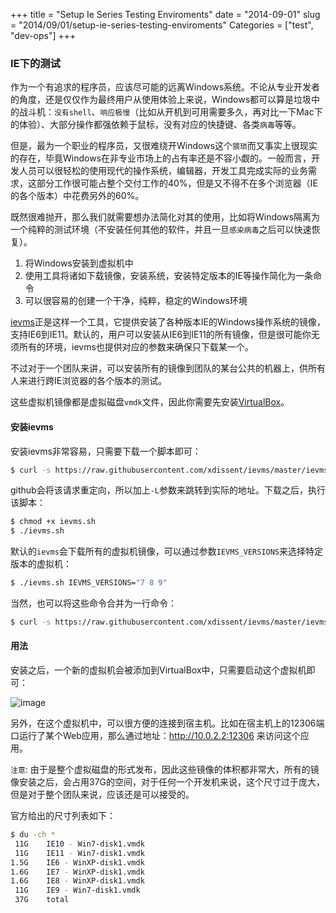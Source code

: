 +++
title = "Setup Ie Series Testing Enviroments"
date = "2014-09-01"
slug = "2014/09/01/setup-ie-series-testing-enviroments"
Categories = ["test", "dev-ops"]
+++
### IE下的测试

作为一个有追求的程序员，应该尽可能的远离Windows系统。不论从专业开发者的角度，还是仅仅作为最终用户从使用体验上来说，Windows都可以算是垃圾中的战斗机：`没有shell`、`响应极慢`（比如从开机到可用需要多久，再对比一下Mac下的体验）、大部分操作都强依赖于鼠标，没有对应的快捷键、各类`病毒`等等。

但是，最为一个职业的程序员，又很难绕开Windows这个`猥琐`而又事实上很现实的存在，毕竟Windows在非专业市场上的占有率还是不容小觑的。一般而言，开发人员可以很轻松的使用现代的操作系统，编辑器，开发工具完成实际的业务需求，这部分工作很可能占整个交付工作的40%，但是又不得不在多个浏览器（IE的各个版本）中花费另外的60%。

既然很难抛开，那么我们就需要想办法简化对其的使用，比如将Windows隔离为一个纯粹的测试环境（不安装任何其他的软件，并且一旦`感染病毒`之后可以快速恢复）。

1.	将Windows安装到虚拟机中
2.	使用工具将诸如下载镜像，安装系统，安装特定版本的IE等操作简化为一条命令
3.	可以很容易的创建一个干净，纯粹，稳定的Windows环境

[ievms](https://github.com/xdissent/ievms)正是这样一个工具，它提供安装了各种版本IE的Windows操作系统的镜像，支持IE6到IE11。默认的，用户可以安装从IE6到IE11的所有镜像，但是很可能你无须所有的环境，ievms也提供对应的参数来确保只下载某一个。

不过对于一个团队来讲，可以安装所有的镜像到团队的某台公共的机器上，供所有人来进行跨IE浏览器的各个版本的测试。

这些虚拟机镜像都是虚拟磁盘`vmdk`文件，因此你需要先安装[VirtualBox]((https://www.virtualbox.org/wiki/Downloads))。

#### 安装ievms

安装ievms非常容易，只需要下载一个脚本即可：

```sh
$ curl -s https://raw.githubusercontent.com/xdissent/ievms/master/ievms.sh -L
```

github会将该请求重定向，所以加上`-L`参数来跳转到实际的地址。下载之后，执行该脚本：

```sh
$ chmod +x ievms.sh
$ ./ievms.sh
```

默认的`ievms`会下载所有的虚拟机镜像，可以通过参数`IEVMS_VERSIONS`来选择特定版本的虚拟机：

```sh
$ ./ievms.sh IEVMS_VERSIONS="7 8 9"
```

当然，也可以将这些命令合并为一行命令：

```sh
$ curl -s https://raw.githubusercontent.com/xdissent/ievms/master/ievms.sh -L | IEVMS_VERSIONS="7 8 9" bash
```

#### 用法

安装之后，一个新的虚拟机会被添加到VirtualBox中，只需要启动这个虚拟机即可：

![image](/images/2014/09/ie8-prepaid-resized.png)

另外，在这个虚拟机中，可以很方便的连接到宿主机。比如在宿主机上的12306端口运行了某个Web应用，那么通过地址：http://10.0.2.2:12306 来访问这个应用。

`注意`: 由于是整个虚拟磁盘的形式发布，因此这些镜像的体积都非常大，所有的镜像安装之后，会占用37G的空间，对于任何一个开发机来说，这个尺寸过于庞大，但是对于整个团队来说，应该还是可以接受的。

官方给出的尺寸列表如下：

```sh
$ du -ch *
 11G    IE10 - Win7-disk1.vmdk
 11G    IE11 - Win7-disk1.vmdk
1.5G    IE6 - WinXP-disk1.vmdk
1.6G    IE7 - WinXP-disk1.vmdk
1.6G    IE8 - WinXP-disk1.vmdk
 11G    IE9 - Win7-disk1.vmdk
 37G    total
```

